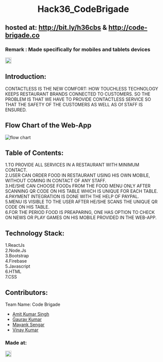 <h1 align="center">Hack36_CodeBrigade</h1>
<p align="center">
</p>

## hosted at: http://bit.ly/h36cbs & http://code-brigade.co
### Remark : Made specifically for mobiles and tablets devices

<a href="https://hack36.com"> <img src="http://bit.ly/BuiltAtHack36" height=20px> </a>

## Introduction:

CONTACTLESS IS THE NEW COMFORT: HOW TOUCHLESS TECHNOLOGY KEEPS RESTAURANT BRANDS CONNECTED TO CUSTOMERS. SO THE PROBLEM IS THAT WE HAVE TO PROVIDE CONTACTLESS SERVICE SO THAT THE SAFETY OF THE CUSTOMERS AS WELL AS Of STAFF IS ENSURED.

## Flow Chart of the Web-App

<img src="https://raw.githubusercontent.com/gauravk268/Hack36_CodeBrigade/main/flowChart.png" alt="flow chart" />

## Table of Contents:

1.TO PROVIDE ALL SERVICES IN A RESTAURANT WITH MINIMUM CONTACT.<br>
2.USER CAN ORDER FOOD IN RESTAURANT USING HIS OWN MOBILE, WITHOUT COMING IN CONTACT OF ANY STAFF.<br>
3.HE/SHE CAN CHOOSE FOODs FROM THE FOOD MENU ONLY AFTER SCANNING QR CODE ON HIS TABLE WHICH IS UNIQUE FOR EACH TABLE.<br>
4.PAYMENT INTEGRATION IS DONE WITH THE HELP OF PAYPAL.<br>
5.MENU IS VISIBLE TO THE USER AFTER HE/SHE SCANS THE UNIQUE QR CODE ON HIS TABLE.<br>
6.FOR THE PERIOD FOOD IS PREAPARING, ONE HAS OPTION TO CHECK ON NEWS OR PLAY GAMES ON HIS MOBILE PROVIDED IN THE WEB-APP.<br>

## Technology Stack:

   1.ReactJs<br>
   2.Node.Js<br>
   3.Bootstrap<br>
   4.Firebase<br>
   5.Javascript<br>
   6.HTML<br>
   7.CSS<br>
   
## Contributors:

Team Name: Code Brigade

- [Amit Kumar Singh](https://github.com/amitsinghmnnit)
- [Gaurav Kumar](https://github.com/gauravk268)
- [Mayank Sengar](https://github.com/MayankSengar198)
- [Vinay Kumar](https://github.com/VinaySharmaMnnit)

### Made at:

<a href="https://hack36.com"> <img src="http://bit.ly/BuiltAtHack36" height=20px> </a>
